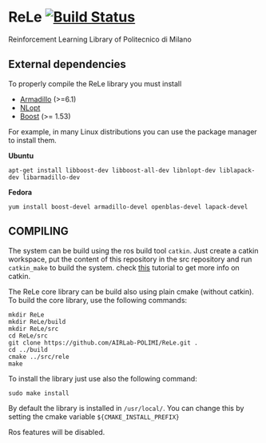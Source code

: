 # ReLe [![Build Status](http://131.175.56.232:8080/buildStatus/icon?job=ReLe-CI)](http://131.175.56.232:8080/job/ReLe-CI/)
Reinforcement Learning Library of Politecnico di Milano

External dependencies
---------------------

To properly compile the ReLe library you must install
- [Armadillo](http://arma.sourceforge.net/) (>=6.1)
- [NLopt](http://ab-initio.mit.edu/wiki/index.php/NLopt)
- [Boost](http://www.boost.org/) (>= 1.53)

For example, in many Linux distributions you can use the package manager to install them.

**Ubuntu**
```
apt-get install libboost-dev libboost-all-dev libnlopt-dev liblapack-dev libarmadillo-dev
```
**Fedora**
```
yum install boost-devel armadillo-devel openblas-devel lapack-devel
```

COMPILING
---------

The system can be build using the ros build tool `catkin`. Just create a catkin workspace, put the content of this repository in the src repository and run `catkin_make` to build the system.
check [this](http://ros.org/wiki/catkin/Tutorials/create_a_workspace) tutorial to get more info on catkin.

The ReLe core library can be build also using plain cmake (without catkin). To build the core library, use the following commands:

```
mkdir ReLe
mkdir ReLe/build
mkdir ReLe/src
cd ReLe/src
git clone https://github.com/AIRLab-POLIMI/ReLe.git .
cd ../build
cmake ../src/rele
make
```

To install the library just use also the following command:

```
sudo make install
```

By default the library is installed in `/usr/local/`. You can change this by setting the cmake variable `${CMAKE_INSTALL_PREFIX}` 

Ros features will be disabled.





